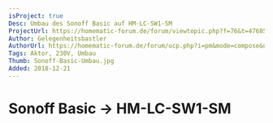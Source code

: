 ```yaml
---
isProject: true
Desc: Umbau des Sonoff Basic auf HM-LC-SW1-SM
ProjectUrl: https://homematic-forum.de/forum/viewtopic.php?f=76&t=47685
Author: Gelegenheitsbastler
AuthorUrl: https://homematic-forum.de/forum/ucp.php?i=pm&mode=compose&u=20394
Tags: Aktor, 230V, Umbau
Thumb: Sonoff-Basic-Umbau.jpg
Added: 2018-12-21
---
```


# Sonoff Basic → HM-LC-SW1-SM

